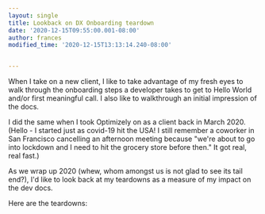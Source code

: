 ```yaml
---
layout: single
title: Lookback on DX Onboarding teardown
date: '2020-12-15T09:55:00.001-08:00'
author: frances
modified_time: '2020-12-15T13:13:14.240-08:00'


---
```


When I take on a new client, I like to take advantage of my fresh eyes to walk through the onboarding steps a developer takes to get to Hello World and/or first meaningful call.  I also like to walkthrough an initial impression of the docs.


I did the same when I took Optimizely on as a client back in March 2020. (Hello - I started just as covid-19 hit the USA! I still remember a coworker in San Francisco cancelling an afternoon meeting because "we're about to go into lockdown and I need to hit the grocery store before then." It got real, real fast.)

As we wrap up 2020 (whew, whom amongst us is not glad to see its tail end?), I'd like to look back at my teardowns as a measure of my impact on the dev docs. 

Here are the teardowns:



